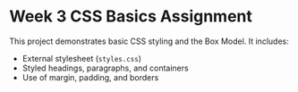 # Week 3 CSS Basics Assignment

This project demonstrates basic CSS styling and the Box Model. It includes:
- External stylesheet (`styles.css`)
- Styled headings, paragraphs, and containers
- Use of margin, padding, and borders
